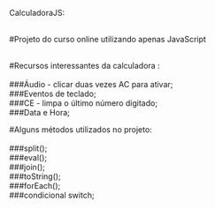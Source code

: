 CalculadoraJS:
<br />
<br />

#Projeto do curso online utilizando apenas JavaScript
<br />
<br />

#Recursos interessantes da calculadora :<br />
<br />
  ###Áudio - clicar duas vezes AC para ativar; <br />
  ###Eventos de teclado;<br />
  ###CE - limpa o último número digitado;<br />
  ###Data e Hora; 
  
 
#Alguns métodos utilizados no projeto: <br />
<br />
  ###split();<br />
  ###eval();<br />
  ###join();<br />
  ###toString();<br />
  ###forEach();<br />
  ###condicional switch;<br />
  
  
 
